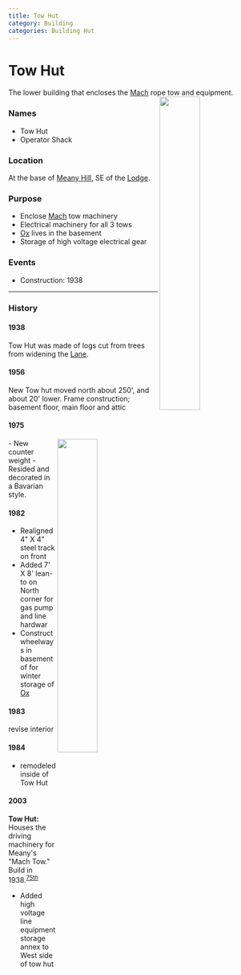 ```yaml
---
title: Tow Hut
category: Building
categories: Building Hut
---
```

# Tow Hut
The lower building that encloses the [Mach](Mach) rope tow and equipment.
<img src="img/2020-Tow-Hut-SE.jpeg" style="width: 40%" align="right">

### Names
- Tow Hut
- Operator Shack

### Location
At the base of [Meany Hill](Meany-Hill), SE of the [Lodge](Lodge).

### Purpose
- Enclose [Mach](Mach) tow machinery
- Electrical machinery for all 3 tows
- [Ox][] lives in the basement
- Storage of high voltage electrical gear

### Events
- Construction: 1938

---
### History
#### 1938

Tow Hut was made of logs cut from trees from widening the [Lane](Lane).

#### 1956

New Tow hut moved north about 250', and about 20' lower. Frame construction; basement floor, main floor and attic

#### 1975
<img src="img/2020-Tow-Hut-W.jpeg" style="width: 40%" align="right">
- New counter weight
- Resided and decorated in a Bavarian style.

#### 1982

- Realigned 4" X 4" steel track on front
- Added 7' X 8' lean-to on North corner for gas pump and line hardwar
- Construct wheelways in basement of for winter storage of [Ox][]

#### 1983

revise interior

#### 1984

- remodeled inside of Tow Hut

#### 2003

**Tow Hut:** Houses the driving machinery for Meany's "Mach Tow." Build in 1938.<sup>[75th][]</sup>
- Added high voltage line equipment storage annex to West side of tow hut

[75th]: Anniversary#75th
[hw]: History-Walt "Meany History, by Walt Little"
[ma75]: Mountaineer-Annual#1975
[Ox]: Ox
[hr]: History-Reports "Meany History Reports, by Idona Kellogg"
